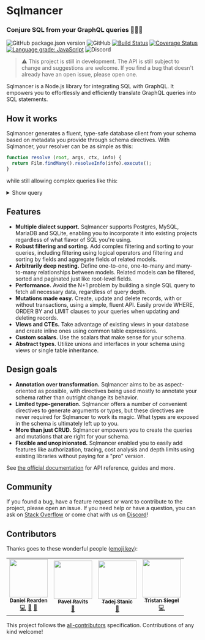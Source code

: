 # Sqlmancer

### Conjure SQL from your GraphQL queries 🧙🔮✨

![GitHub package.json version](https://img.shields.io/github/package-json/v/danielrearden/sqlmancer) ![GitHub](https://img.shields.io/github/license/danielrearden/sqlmancer) [![Build Status](https://img.shields.io/travis/com/danielrearden/sqlmancer?logo=travis)](https://travis-ci.com/danielrearden/sqlmancer) [![Coverage Status](https://img.shields.io/coveralls/github/danielrearden/sqlmancer?logo=coveralls)](https://coveralls.io/github/danielrearden/sqlmancer?branch=master) [![Language grade: JavaScript](https://img.shields.io/lgtm/grade/javascript/g/danielrearden/sqlmancer)](https://lgtm.com/projects/g/danielrearden/sqlmancer/context:javascript) ![Discord](https://img.shields.io/discord/625400653321076807)

> ⚠️ This project is still in development. The API is still subject to change and suggestions are welcome. If you find a bug that doesn't already have an open issue, please open one.

Sqlmancer is a Node.js library for integrating SQL with GraphQL. It empowers you to effortlessly and efficiently translate GraphQL queries into SQL statements.

## How it works

Sqlmancer generates a fluent, type-safe database client from your schema based on metadata you provide through schema directives. With Sqlmancer, your resolver can be as simple as this:

```js
function resolve (root, args, ctx, info) {
  return Film.findMany().resolveInfo(info).execute();
}
```

while still allowing complex queries like this:

<details>
  <summary>Show query</summary>
  
```graphql
query FilmQuery {
  films(
    where: {
      or: [
        { budget: { greaterThanOrEqual: 50000000 } },
        { language: { name: { in: ["Spanish", "French"] } } },
      ]
      actors: { count: { lessThan: 50 } },
    },
    orderBy: [{
      actors: { avg: { popularity: DESC } }
    }],
    limit: 100
  ) {
    id
    title
    actors(
      orderBy: [{
        popularity: DESC
      }],
      limit: 10
    ) {
      id
      firstName
      lastName
      films(
        orderBy: [{
          films: { min: { budget: ASC } }
        }]
        limit: 5
      ) {
        id
        title
      }
    }
  }
}
```

</details>

## Features
* **Multiple dialect support.** Sqlmancer supports Postgres, MySQL, MariaDB and SQLite, enabling you to incorporate it into existing projects regardless of what flavor of SQL you're using.
* **Robust filtering and sorting.** Add complex filtering and sorting to your queries, including filtering using logical operators and filtering and sorting by fields and aggregate fields of related models.
* **Arbitrarily deep nesting.** Define one-to-one, one-to-many and many-to-many relationships between models. Related models can be filtered, sorted and paginated just like root-level fields.
* **Performance.** Avoid the N+1 problem by building a single SQL query to fetch all necessary data, regardless of query depth.
* **Mutations made easy.** Create, update and delete records, with or without transactions, using a simple, fluent API. Easily provide WHERE, ORDER BY and LIMIT clauses to your queries when updating and deleting records.
* **Views and CTEs.** Take advantage of existing views in your database and create inline ones using common table expressions.
* **Custom scalars.** Use the scalars that make sense for your schema.
* **Abstract types.** Utilize unions and interfaces in your schema using views or single table inheritance.

## Design goals
* **Annotation over transformation.** Sqlmancer aims to be as aspect-oriented as possible, with directives being used mostly to annotate your schema rather than outright change its behavior.
* **Limited type-generation.** Sqlmancer offers a number of convenient directives to generate arguments or types, but these directives are never required for Sqlmancer to work its magic. What types are exposed in the schema is ultimately left up to you.
* **More than just CRUD.** Sqlmancer empowers you to create the queries and mutations that are right for your schema.
* **Flexible and unopinionated.** Sqlmancer enabled you to easily add features like authorization, tracing, cost analysis and depth limits using existing libraries without paying for a "pro" version.

See [the official documentation](https://sqlmancer.netlify.app/) for API reference, guides and more.

## Community

If you found a bug, have a feature request or want to contribute to the project, please open an issue. If you need help or have a question, you can ask on [Stack Overflow](https://stackoverflow.com/questions/tagged/sqlmancer) or come chat with us on [Discord](https://discord.com/channels/625400653321076807/710279654140805230)!

## Contributors

Thanks goes to these wonderful people ([emoji key](https://allcontributors.org/docs/en/emoji-key)):

<!-- ALL-CONTRIBUTORS-LIST:START - Do not remove or modify this section -->
<!-- prettier-ignore-start -->
<!-- markdownlint-disable -->
<table>
  <tr>
    <td align="center"><a href="https://github.com/danielrearden"><img src="https://avatars2.githubusercontent.com/u/18018864?v=4" width="100px;" alt=""/><br /><sub><b>Daniel Rearden</b></sub></a><br /><a href="https://github.com/danielrearden/sqlmancer/commits?author=danielrearden" title="Code">💻</a> <a href="https://github.com/danielrearden/sqlmancer/commits?author=danielrearden" title="Documentation">📖</a> <a href="#ideas-danielrearden" title="Ideas, Planning, & Feedback">🤔</a></td>
    <td align="center"><a href="http://lishine.github.io"><img src="https://avatars3.githubusercontent.com/u/6741645?v=4" width="100px;" alt=""/><br /><sub><b>Pavel Ravits</b></sub></a><br /><a href="https://github.com/danielrearden/sqlmancer/commits?author=lishine" title="Documentation">📖</a></td>
    <td align="center"><a href="https://github.com/tadejstanic"><img src="https://avatars0.githubusercontent.com/u/7260332?v=4" width="100px;" alt=""/><br /><sub><b>Tadej Stanic</b></sub></a><br /><a href="https://github.com/danielrearden/sqlmancer/issues?q=author%3Atadejstanic" title="Bug reports">🐛</a></td>
    <td align="center"><a href="https://github.com/TSiege"><img src="https://avatars0.githubusercontent.com/u/6217518?v=4" width="100px;" alt=""/><br /><sub><b>Tristan Siegel</b></sub></a><br /><a href="https://github.com/danielrearden/sqlmancer/commits?author=TSiege" title="Code">💻</a></td>
  </tr>
</table>

<!-- markdownlint-enable -->
<!-- prettier-ignore-end -->
<!-- ALL-CONTRIBUTORS-LIST:END -->

This project follows the [all-contributors](https://github.com/all-contributors/all-contributors) specification. Contributions of any kind welcome!

